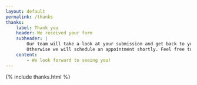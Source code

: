 ```yaml
---
layout: default
permalink: /thanks
thanks:
    label: Thank you
    header: We received your form
    subheader: |
        Our team will take a look at your submission and get back to you if we have any questions. 
        Otherwise we will schedule an appointment shortly. Feel free to reach out if you have any questions.
    content:
        - We look forward to seeing you!
---
```

<!-- Event snippet for Form conversion page -->
<script>
  gtag('event', 'conversion', {
      'send_to': 'AW-818062199/9K3CCOuVyosBEPfGioYD',
      'value': 20.0,
      'currency': 'USD'
  });
</script>


{% include thanks.html %}
